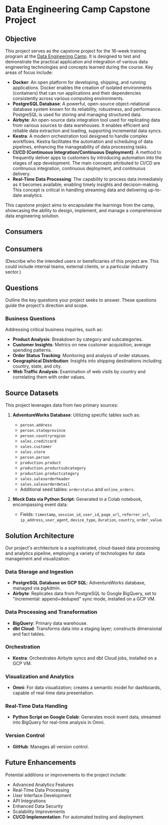 # Data Engineering Camp Capstone Project

## Objective
This project serves as the capstone project for the 16-week training program at the [Data Engineering Camp](https://dataengineercamp.com/). It is designed to test and demonstrate the practical application and integration of various data engineering technologies and concepts learned during the course. Key areas of focus include:

- **Docker**: An open platform for developing, shipping, and running applications. Docker enables the creation of isolated environments (containers) that can run applications and their dependencies consistently across various computing environments.
- **PostgreSQL Database**: A powerful, open-source object-relational database system known for its reliability, robustness, and performance. PostgreSQL is used for storing and managing structured data.
- **Airbyte**: An open-source data integration tool used for replicating data from various sources to data warehouses. It enables efficient and reliable data extraction and loading, supporting incremental data syncs.
- **Kestra**: A modern orchestration tool designed to handle complex workflows. Kestra facilitates the automation and scheduling of data pipelines, enhancing the manageability of data processing tasks.
- **CI/CD (Continuous Integration/Continuous Deployment)**: A method to frequently deliver apps to customers by introducing automation into the stages of app development. The main concepts attributed to CI/CD are continuous integration, continuous deployment, and continuous delivery.
- **Real-Time Data Processing**: The capability to process data immediately as it becomes available, enabling timely insights and decision-making. This concept is critical in handling streaming data and delivering up-to-date analytics.

This capstone project aims to encapsulate the learnings from the camp, showcasing the ability to design, implement, and manage a comprehensive data engineering solution.

## Consumers

## Consumers
(Describe who the intended users or beneficiaries of this project are. This could include internal teams, external clients, or a particular industry sector.)

## Questions
Outline the key questions your project seeks to answer. These questions guide the project's direction and scope.

### Business Questions
Addressing critical business inquiries, such as:
- **Product Analysis**: Breakdown by category and subcategories.
- **Customer Insights**: Metrics on new customer acquisition, average spending patterns.
- **Order Status Tracking**: Monitoring and analysis of order statuses.
- **Geographical Distribution**: Insights into shipping destinations including country, state, and city.
- **Web Traffic Analysis**: Examination of web visits by country and correlating them with order values.

## Source Datasets
This project leverages data from two primary sources:

1. **AdventureWorks Database**: Utilizing specific tables such as:
   - `person.address`
   - `person.stateprovince`
   - `person.countryregion`
   - `sales.creditcard`
   - `sales.customer`
   - `sales.store`
   - `person.person`
   - `production.product`
   - `production.productsubcategory`
   - `production.productcategory`
   - `sales.salesorderheader`
   - `sales.salesorderdetail`
   - Additional seed tables: `orderstatus` and `online_orders`.

2. **Mock Data via Python Script**: Generated in a Colab notebook, encompassing event data:
   - Fields: `timestamp`, `session_id`, `user_id`, `page_url`, `referrer_url`, `ip_address`, `user_agent`, `device_type`, `duration`, `country`, `order_value`.

## Solution Architecture
Our project's architecture is a sophisticated, cloud-based data processing and analytics pipeline, employing a variety of technologies for data management and visualization:

### Data Storage and Ingestion
- **PostgreSQL Database on GCP SQL**: AdventureWorks database, managed via pgAdmin.
- **Airbyte**: Replicates data from PostgreSQL to Google BigQuery, set to "incremental: append+deduped" sync mode, installed on a GCP VM.

### Data Processing and Transformation
- **BigQuery**: Primary data warehouse.
- **dbt Cloud**: Transforms data into a staging layer; constructs dimensional and fact tables.

### Orchestration
- **Kestra**: Orchestrates Airbyte syncs and dbt Cloud jobs, installed on a GCP VM.

### Visualization and Analytics
- **Omni**: For data visualization; creates a semantic model for dashboards, capable of real-time data presentation.

### Real-Time Data Handling
- **Python Script on Google Colab**: Generates mock event data, streamed into BigQuery for real-time analysis in Omni.

### Version Control
- **GitHub**: Manages all version control.

## Future Enhancements
Potential additions or improvements to the project include:
- Advanced Analytics Features
- Real-Time Data Processing
- User Interface Development
- API Integrations
- Enhanced Data Security
- Scalability Improvements
- **CI/CD Implementation**: For automated testing and deployment.

